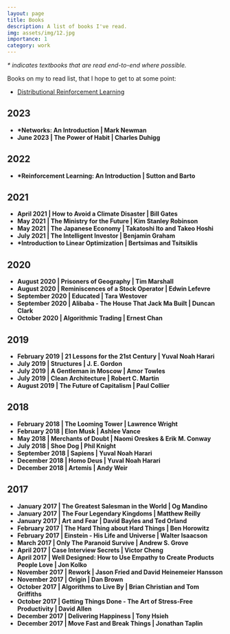 ```yaml
---
layout: page
title: Books
description: A list of books I've read.
img: assets/img/12.jpg
importance: 1
category: work
---
```


_\* indicates textbooks that are read end-to-end where possible._

Books on my to read list, that I hope to get to at some point:

- [Distributional Reinforcement Learning](https://mitpress.mit.edu/9780262048019/distributional-reinforcement-learning/)

## 2023

- **\*Networks: An Introduction \| Mark Newman**
- **June 2023 \| The Power of Habit \| Charles Duhigg**

## 2022

- **\*Reinforcement Learning: An Introduction \| Sutton and Barto**

## 2021

- **April 2021 \| How to Avoid a Climate Disaster \| Bill Gates**
- **May 2021 \| The Ministry for the Future \| Kim Stanley Robinson**
- **May 2021 \| The Japanese Economy \| Takatoshi Ito and Takeo Hoshi**
- **July 2021 \| The Intelligent Investor \| Benjamin Graham**
- **\*Introduction to Linear Optimization \| Bertsimas and Tsitsiklis**

## 2020

- **August 2020 \| Prisoners of Geography \| Tim Marshall**
- **August 2020 \| Reminiscences of a Stock Operator \| Edwin Lefevre**
- **September 2020 \| Educated \| Tara Westover**
- **September 2020 \| Alibaba - The House That Jack Ma Built \| Duncan Clark**
- **October 2020 \| Algorithmic Trading \| Ernest Chan**

## 2019

- **February 2019 \| 21 Lessons for the 21st Century \| Yuval Noah Harari**
- **July 2019 \| Structures \| J. E. Gordon**
- **July 2019 \| A Gentleman in Moscow \| Amor Towles**
- **July 2019 \| Clean Architecture \| Robert C. Martin**
- **August 2019 \| The Future of Capitalism \| Paul Collier**

## 2018

- **February 2018 \| The Looming Tower \| Lawrence Wright**
- **February 2018 \| Elon Musk \| Ashlee Vance**
- **May 2018 \| Merchants of Doubt \| Naomi Oreskes & Erik M. Conway**
- **July 2018 \| Shoe Dog \| Phil Knight**
- **September 2018 \| Sapiens \| Yuval Noah Harari**
- **December 2018 \| Homo Deus \| Yuval Noah Harari**
- **December 2018 \| Artemis \| Andy Weir**

## 2017

- **January 2017 \| The Greatest Salesman in the World \| Og Mandino**
- **January 2017 \| The Four Legendary Kingdoms \| Matthew Reilly**
- **January 2017 \| Art and Fear \| David Bayles and Ted Orland**
- **February 2017 \| The Hard Thing about Hard Things \| Ben Horowitz**
- **February 2017 \| Einstein - His Life and Universe \| Walter Isaacson**
- **March 2017 \| Only The Paranoid Survive \| Andrew S. Grove**
- **April 2017 \| Case Interview Secrets \| Victor Cheng**
- **April 2017 \| Well Designed: How to Use Empathy to Create Products People Love \| Jon Kolko**
- **November 2017 \| Rework \| Jason Fried and David Heinemeier Hansson**
- **November 2017 \| Origin \| Dan Brown**
- **October 2017 \| Algorithms to Live By \| Brian Christian and Tom Griffiths**
- **October 2017 \| Getting Things Done - The Art of Stress-Free Productivity \| David Allen**
- **December 2017 \| Delivering Happiness \| Tony Hsieh**
- **December 2017 \| Move Fast and Break Things \| Jonathan Taplin**
